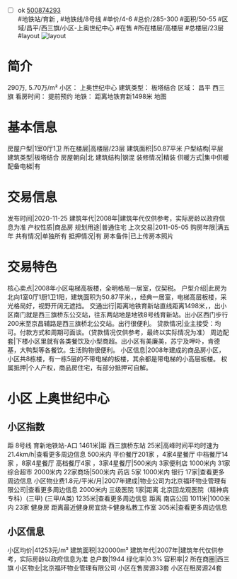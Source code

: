 - [ ] ok [500874293](https://bj.5i5j.com/ershoufang/500874293.html)  
 #地铁站/育新 ,  #地铁线/8号线
#单价/4-6 #总价/285-300 #面积/50-55   #区域/昌平/西三旗/小区-上奥世纪中心 #在售 #所在楼层/高楼层 #总楼层/23层 #layout 
![layout](http://image2a.5i5j.com/scm/HOUSE_CUSTOMER/f0ee4a5b708341149bd419740497d1c3.jpg_P5.jpg) 
# 简介 
 290万,  5.70万/m² 
小区： 上奥世纪中心
建筑类型： 板塔结合
区域： 昌平 西三旗
看房时间： 提前预约
地铁： 距离地铁育新1498米 地图
# 基本信息 
 房屋户型|1室0厅1卫
所在楼层|高楼层/23层
建筑面积|50.87平米
户型结构|平层
建筑类型|板塔结合
房屋朝向|北
建筑结构|钢混
装修情况|精装
供暖方式|集中供暖
配备电梯|有
# 交易信息 
 发布时间|2020-11-25
建筑年代|2008年|建筑年代仅供参考，实际房龄以政府信息为准
产权性质|商品房
规划用途|普通住宅
上次交易|2011-05-05
购房年限|满五年
共有情况|单独所有
抵押情况|有
房本备件|已上传房本照片
# 交易特色 
 核心卖点|2008年小区电梯高板楼，全明格局一居室，仅契税。
户型介绍|此房为北向1室0厅1厨1卫1阳，建筑面积为50.87平米，，经典一居室，电梯高层板楼，采光格局好，视野开阔无遮挡。
交通出行|距离地铁育新站直线距离1498米，，出小区南门就是西三旗桥东公交站，往东两站地是地铁8号线育新站。出小区西门步行200米至京昌辅路是西三旗桥北公交站。出行很便利。
贷款情况|业主接受：均可。付款方式和周期可面谈。（贷款情况仅供参考，最终以实际情况为准）
周边配套|下楼小区里就有各类餐饮及小型商超。出小区有美廉美，苏宁及呷卟，肯德基，大鸭梨等各餐饮。生活购物很便利。
小区信息|2008年建成的商品房小区，小区共8栋楼，有一栋5层的不带电梯的板楼，其余都是带电梯的小高层板楼。
权属抵押|个人产权，商品房住宅，有部分抵押可自解。
# 小区 上奥世纪中心
## 小区指数 
 距 8号线 育新地铁站-A口 1461米|距 西三旗桥东站 25米|高峰时间平均时速为21.4km/h|查看更多周边信息
500米内 平价餐厅201家 ，4家4星餐厅
中档餐厅14家 ，8家4星餐厅
高档餐厅4家 ，3家4星餐厅|500米内 3家便利店
1000米内 31家综合超市
2000米内 22家商场|500米内 药店 5家
1000米内 银行 17家|查看更多周边信息
小区物业费1.8元/平米/月|2007年建成|物业公司为北京福环物业管理有限公司|查看更多周边信息
2000米内 三级医院 1家|距离 北京回龙观医院（精神病专科）(三甲) (三甲/A类) 1235米|查看更多周边信息
距离 南店公园 1011米|1000米内 23家 健身房
距离最近健身房宜烧卡健身私教工作室 305米|查看更多周边信息
## 小区信息 
 小区均价|41253元/m²
建筑面积|320000m²
建筑年代|2007年|建筑年代仅供参考，实际房龄以政府信息为准
总户数|1944
绿化率|0.3%
容积率|2
所在商圈|西三旗
小区物业|北京福环物业管理有限公司
小区在售房源33套
小区在租房源24套
